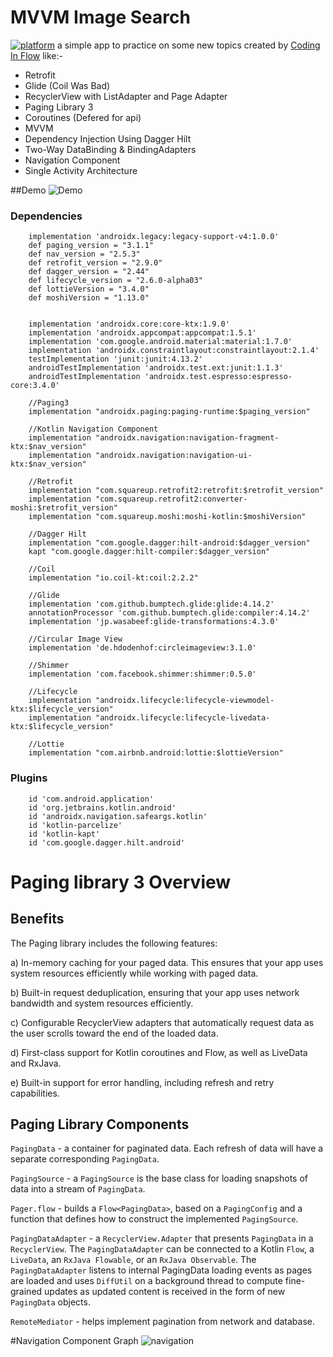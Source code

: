 # MVVM Image Search
[![platform](https://img.shields.io/badge/platform-Android-yellow.svg)](https://www.android.com)
a simple app to practice on some new topics created by [Coding In Flow](https://www.youtube.com/playlist?list=PLrnPJCHvNZuC_pEfFlZuTmjlY4T3DTtED) like:-
- Retrofit
- Glide (Coil Was Bad)
- RecyclerView with ListAdapter and Page Adapter
- Paging Library 3
- Coroutines (Defered for api)
- MVVM
- Dependency Injection Using Dagger Hilt
- Two-Way DataBinding & BindingAdapters
- Navigation Component
- Single Activity Architecture

##Demo
![Demo](https://drive.google.com/file/d/13CsIuNzWV_TqXtv0YhqTvE4G1Ug101ut/view?usp=sharing)

### Dependencies

```
    implementation 'androidx.legacy:legacy-support-v4:1.0.0'
    def paging_version = "3.1.1"
    def nav_version = "2.5.3"
    def retrofit_version = "2.9.0"
    def dagger_version = "2.44"
    def lifecycle_version = "2.6.0-alpha03"
    def lottieVersion = "3.4.0"
    def moshiVersion = "1.13.0"


    implementation 'androidx.core:core-ktx:1.9.0'
    implementation 'androidx.appcompat:appcompat:1.5.1'
    implementation 'com.google.android.material:material:1.7.0'
    implementation 'androidx.constraintlayout:constraintlayout:2.1.4'
    testImplementation 'junit:junit:4.13.2'
    androidTestImplementation 'androidx.test.ext:junit:1.1.3'
    androidTestImplementation 'androidx.test.espresso:espresso-core:3.4.0'

    //Paging3
    implementation "androidx.paging:paging-runtime:$paging_version"

    //Kotlin Navigation Component
    implementation "androidx.navigation:navigation-fragment-ktx:$nav_version"
    implementation "androidx.navigation:navigation-ui-ktx:$nav_version"

    //Retrofit
    implementation "com.squareup.retrofit2:retrofit:$retrofit_version"
    implementation "com.squareup.retrofit2:converter-moshi:$retrofit_version"
    implementation "com.squareup.moshi:moshi-kotlin:$moshiVersion"

    //Dagger Hilt
    implementation "com.google.dagger:hilt-android:$dagger_version"
    kapt "com.google.dagger:hilt-compiler:$dagger_version"

    //Coil
    implementation "io.coil-kt:coil:2.2.2"

    //Glide
    implementation 'com.github.bumptech.glide:glide:4.14.2'
    annotationProcessor 'com.github.bumptech.glide:compiler:4.14.2'
    implementation 'jp.wasabeef:glide-transformations:4.3.0'

    //Circular Image View
    implementation 'de.hdodenhof:circleimageview:3.1.0'

    //Shimmer
    implementation 'com.facebook.shimmer:shimmer:0.5.0'

    //Lifecycle
    implementation "androidx.lifecycle:lifecycle-viewmodel-ktx:$lifecycle_version"
    implementation "androidx.lifecycle:lifecycle-livedata-ktx:$lifecycle_version"

    //Lottie
    implementation "com.airbnb.android:lottie:$lottieVersion"
```

### Plugins

```
    id 'com.android.application'
    id 'org.jetbrains.kotlin.android'
    id 'androidx.navigation.safeargs.kotlin'
    id 'kotlin-parcelize'
    id 'kotlin-kapt'
    id 'com.google.dagger.hilt.android'
```

# Paging library 3 Overview

## Benefits

The Paging library includes the following features:

a) In-memory caching for your paged data. This ensures that your app uses system resources efficiently while working with paged data.

b) Built-in request deduplication, ensuring that your app uses network bandwidth and system resources efficiently.

c) Configurable RecyclerView adapters that automatically request data as the user scrolls toward the end of the loaded data.

d) First-class support for Kotlin coroutines and Flow, as well as LiveData and RxJava.

e) Built-in support for error handling, including refresh and retry capabilities.


## Paging Library Components
`PagingData` - a container for paginated data. Each refresh of data will have a separate corresponding `PagingData`.

`PagingSource` - a `PagingSource` is the base class for loading snapshots of data into a stream of `PagingData`.

`Pager.flow` - builds a `Flow<PagingData>`, based on a `PagingConfig` and a function that defines how to construct the implemented `PagingSource`.

`PagingDataAdapter` - a `RecyclerView.Adapter` that presents `PagingData` in a `RecyclerView`. The `PagingDataAdapter` can be connected to a Kotlin `Flow`, a `LiveData`, an `RxJava Flowable`, or an `RxJava Observable`. The `PagingDataAdapter` listens to internal PagingData loading events as pages are loaded and uses `DiffUtil` on a background thread to compute fine-grained updates as updated content is received in the form of new `PagingData` objects.

`RemoteMediator` - helps implement pagination from network and database.

#Navigation Component Graph
![navigation](https://user-images.githubusercontent.com/38537133/203988917-7747aeca-b1cb-43a0-8d37-ca90792d0c7b.png)
